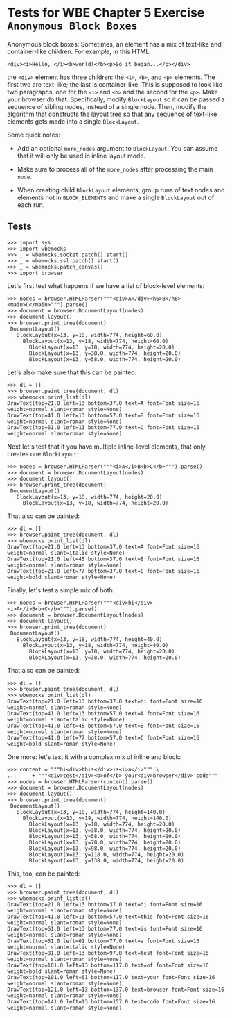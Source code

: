 Tests for WBE Chapter 5 Exercise `Anonymous Block Boxes`
========================================================

Anonymous block boxes: Sometimes, an element has a mix of text-like
and container-like children. For example, in this HTML,

    <div><i>Hello, </i><b>world!</b><p>So it began...</p></div>

the `<div>` element has three children: the `<i>`, `<b>`, and `<p>`
elements. The first two are text-like; the last is container-like.
This is supposed to look like two paragraphs, one for the `<i>` and
`<b>` and the second for the `<p>`. Make your browser do that.
Specifically, modify `BlockLayout` so it can be passed a sequence of
sibling nodes, instead of a single node. Then, modify the algorithm
that constructs the layout tree so that any sequence of text-like
elements gets made into a single `BlockLayout`.

Some quick notes:

- Add an optional `more_nodes` argument to `BlockLayout`. You can
  assume that it will only be used in inline layout mode.
  
- Make sure to process all of the `more_nodes` after processing the
  main `node`.
  
- When creating child `BlockLayout` elements, group runs of text nodes
  and elements not in `BLOCK_ELEMENTS` and make a single `BlockLayout`
  out of each run.

Tests
-----

    >>> import sys
    >>> import wbemocks
    >>> _ = wbemocks.socket.patch().start()
    >>> _ = wbemocks.ssl.patch().start()
    >>> _ = wbemocks.patch_canvas()
    >>> import browser

Let's first test what happens if we have a list of block-level
elements:

    >>> nodes = browser.HTMLParser("""<div>A</div><h6>B</h6><main>C</main>""").parse()
    >>> document = browser.DocumentLayout(nodes)
    >>> document.layout()
    >>> browser.print_tree(document)
     DocumentLayout()
       BlockLayout(x=13, y=18, width=774, height=60.0)
         BlockLayout(x=13, y=18, width=774, height=60.0)
           BlockLayout(x=13, y=18, width=774, height=20.0)
           BlockLayout(x=13, y=38.0, width=774, height=20.0)
           BlockLayout(x=13, y=58.0, width=774, height=20.0)

Let's also make sure that this can be painted:

    >>> dl = []
    >>> browser.paint_tree(document, dl)
    >>> wbemocks.print_list(dl)
    DrawText(top=21.0 left=13 bottom=37.0 text=A font=Font size=16 weight=normal slant=roman style=None)
    DrawText(top=41.0 left=13 bottom=57.0 text=B font=Font size=16 weight=normal slant=roman style=None)
    DrawText(top=61.0 left=13 bottom=77.0 text=C font=Font size=16 weight=normal slant=roman style=None)

Next let's test that if you have multiple inline-level elements, that
only creates one `BlockLayout`:

    >>> nodes = browser.HTMLParser("""<i>A</i>B<b>C</b>""").parse()
    >>> document = browser.DocumentLayout(nodes)
    >>> document.layout()
    >>> browser.print_tree(document)
     DocumentLayout()
       BlockLayout(x=13, y=18, width=774, height=20.0)
         BlockLayout(x=13, y=18, width=774, height=20.0)

That also can be painted:

    >>> dl = []
    >>> browser.paint_tree(document, dl)
    >>> wbemocks.print_list(dl)
    DrawText(top=21.0 left=13 bottom=37.0 text=A font=Font size=16 weight=normal slant=italic style=None)
    DrawText(top=21.0 left=45 bottom=37.0 text=B font=Font size=16 weight=normal slant=roman style=None)
    DrawText(top=21.0 left=77 bottom=37.0 text=C font=Font size=16 weight=bold slant=roman style=None)


Finally, let's test a simple mix of both:

    >>> nodes = browser.HTMLParser("""<div>hi</div><i>A</i>B<b>C</b>""").parse()
    >>> document = browser.DocumentLayout(nodes)
    >>> document.layout()
    >>> browser.print_tree(document)
     DocumentLayout()
       BlockLayout(x=13, y=18, width=774, height=40.0)
         BlockLayout(x=13, y=18, width=774, height=40.0)
           BlockLayout(x=13, y=18, width=774, height=20.0)
           BlockLayout(x=13, y=38.0, width=774, height=20.0)

That also can be painted:

    >>> dl = []
    >>> browser.paint_tree(document, dl)
    >>> wbemocks.print_list(dl)
    DrawText(top=21.0 left=13 bottom=37.0 text=hi font=Font size=16 weight=normal slant=roman style=None)
    DrawText(top=41.0 left=13 bottom=57.0 text=A font=Font size=16 weight=normal slant=italic style=None)
    DrawText(top=41.0 left=45 bottom=57.0 text=B font=Font size=16 weight=normal slant=roman style=None)
    DrawText(top=41.0 left=77 bottom=57.0 text=C font=Font size=16 weight=bold slant=roman style=None)

One more: let's test it with a complex mix of inline and block:

    >>> content = """hi<div>this</div>is<i>a</i>""" \
    ...     + """<div>test</div><b>of</b> your<div>browser</div> code"""
    >>> nodes = browser.HTMLParser(content).parse()
    >>> document = browser.DocumentLayout(nodes)
    >>> document.layout()
    >>> browser.print_tree(document)
     DocumentLayout()
       BlockLayout(x=13, y=18, width=774, height=140.0)
         BlockLayout(x=13, y=18, width=774, height=140.0)
           BlockLayout(x=13, y=18, width=774, height=20.0)
           BlockLayout(x=13, y=38.0, width=774, height=20.0)
           BlockLayout(x=13, y=58.0, width=774, height=20.0)
           BlockLayout(x=13, y=78.0, width=774, height=20.0)
           BlockLayout(x=13, y=98.0, width=774, height=20.0)
           BlockLayout(x=13, y=118.0, width=774, height=20.0)
           BlockLayout(x=13, y=138.0, width=774, height=20.0)

This, too, can be painted:

    >>> dl = []
    >>> browser.paint_tree(document, dl)
    >>> wbemocks.print_list(dl)
    DrawText(top=21.0 left=13 bottom=37.0 text=hi font=Font size=16 weight=normal slant=roman style=None)
    DrawText(top=41.0 left=13 bottom=57.0 text=this font=Font size=16 weight=normal slant=roman style=None)
    DrawText(top=61.0 left=13 bottom=77.0 text=is font=Font size=16 weight=normal slant=roman style=None)
    DrawText(top=61.0 left=61 bottom=77.0 text=a font=Font size=16 weight=normal slant=italic style=None)
    DrawText(top=81.0 left=13 bottom=97.0 text=test font=Font size=16 weight=normal slant=roman style=None)
    DrawText(top=101.0 left=13 bottom=117.0 text=of font=Font size=16 weight=bold slant=roman style=None)
    DrawText(top=101.0 left=61 bottom=117.0 text=your font=Font size=16 weight=normal slant=roman style=None)
    DrawText(top=121.0 left=13 bottom=137.0 text=browser font=Font size=16 weight=normal slant=roman style=None)
    DrawText(top=141.0 left=13 bottom=157.0 text=code font=Font size=16 weight=normal slant=roman style=None)
